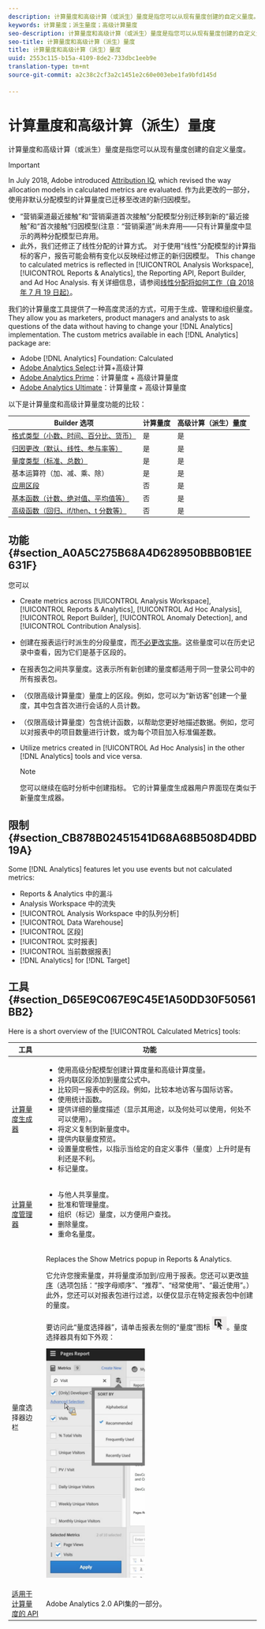 ```yaml
---
description: 计算量度和高级计算（或派生）量度是指您可以从现有量度创建的自定义量度。
keywords: 计算量度；派生量度；高级计算量度
seo-description: 计算量度和高级计算（或派生）量度是指您可以从现有量度创建的自定义量度。
seo-title: 计算量度和高级计算（派生）量度
title: 计算量度和高级计算（派生）量度
uuid: 2553c115-b15a-4109-8de2-733dbc1eeb9e
translation-type: tm+mt
source-git-commit: a2c38c2cf3a2c1451e2c60e003ebe1fa9bfd145d

---
```



# 计算量度和高级计算（派生）量度

计算量度和高级计算（或派生）量度是指您可以从现有量度创建的自定义量度。

>[!IMPORTANT]
>
>In July 2018, Adobe introduced [Attribution IQ](https://marketing.adobe.com/resources/help/en_US/analytics/analysis-workspace/attribution.html), which revised the way allocation models in calculated metrics are evaluated. 作为此更改的一部分，使用非默认分配模型的计算量度已迁移至改进的新归因模型。
>
>* “营销渠道最近接触”和“营销渠道首次接触”分配模型分别迁移到新的“最近接触”和“首次接触”归因模型(注意：“营销渠道”尚未弃用——只有计算量度中显示的两种分配模型已弃用。
>* 此外，我们还修正了线性分配的计算方式。 对于使用“线性”分配模型的计算指标的客户，报告可能会稍有变化以反映经过修正的新归因模型。 This change to calculated metrics is reflected in [!UICONTROL Analysis Workspace], [!UICONTROL Reports &amp; Analytics], the Reporting API, Report Builder, and Ad Hoc Analysis. 有关详细信息，请参阅[线性分配将如何工作（自 2018 年 7 月 19 日起）](../../components/c-calcmetrics/c-workflow/cm-workflow/c-build-metrics/m-metric-type-alloc.md#section_EDBB2E14A6C248C5A79C0913C02D7CA1)。


我们的计算量度工具提供了一种高度灵活的方式，可用于生成、管理和组织量度。They allow you as marketers, product managers and analysts to ask questions of the data without having to change your [!DNL Analytics] implementation. The custom metrics available in each [!DNL Analytics] package are:

* Adobe [!DNL Analytics] Foundation: Calculated
* [Adobe Analytics Select](https://www.adobe.com/data-analytics-cloud/analytics/select.html):计算+高级计算
* [Adobe Analytics Prime](https://www.adobe.com/data-analytics-cloud/analytics/prime.html)：计算量度 + 高级计算量度
* [Adobe Analytics Ultimate](https://www.adobe.com/data-analytics-cloud/analytics/ultimate.html)：计算量度 + 高级计算量度

以下是计算量度和高级计算量度功能的比较：

| Builder 选项 | 计算量度 | 高级计算（派生）量度 |
|---|---|---|
| [格式类型（小数、时间、百分比、货币）](../../components/c-calcmetrics/c-workflow/cm-workflow/c-build-metrics/cm-build-metrics.md#concept_5EC82A91EB9C44FC870326C85F9D0B18) | 是 | 是 |
| [归因更改（默认、线性、参与率等）](../../components/c-calcmetrics/c-workflow/cm-workflow/c-build-metrics/m-metric-type-alloc.md#concept_B7A1FCFEFA9D4C4883208ACE8C9C8E5E) | 是 | 是 |
| [量度类型（标准、总数）](../../components/c-calcmetrics/c-workflow/cm-workflow/c-build-metrics/m-metric-type-alloc.md#concept_B7A1FCFEFA9D4C4883208ACE8C9C8E5E) | 是 | 是 |
| 基本运算符（加、减、乘、除） | 是 | 是 |
| [应用区段](../../components/c-calcmetrics/c-workflow/cm-workflow/c-build-metrics/metrics-with-segments.md#concept_21C77BD86E7E45E79AF030D8ED54DB3E) | 否 | 是 |
| [基本函数（计数、绝对值、平均值等）](../../components/c-calcmetrics/cm-reference/cm-functions.md#concept_E3022D5EEEE145B69A23438BAF7016B2) | 否 | 是 |
| [高级函数（回归、if/then、t 分数等）](../../components/c-calcmetrics/cm-reference/cm-adv-functions.md#concept_A5FB9127D70F4E1AA02D1ACBF4F54174) | 否 | 是 |

## 功能 {#section_A0A5C275B68A4D628950BBB0B1EE631F}

您可以

* Create metrics across [!UICONTROL Analysis Workspace], [!UICONTROL Reports &amp; Analytics], [!UICONTROL Ad Hoc Analysis], [!UICONTROL Report Builder], [!UICONTROL Anomaly Detection], and [!UICONTROL Contribution Analysis].
* 创建在报表运行时派生的分段量度，而[不必更改实施](https://youtu.be/CuQTm9RaUpY)。这些量度可以在历史记录中查看，因为它们是基于区段的。
* 在报表包之间共享量度。这表示所有新创建的量度都适用于同一登录公司中的所有报表包。
* （仅限高级计算量度）量度上的区段。例如，您可以为“新访客”创建一个量度，其中包含首次进行会话的人员计数。
* （仅限高级计算量度）包含统计函数，以帮助您更好地描述数据。例如，您可以对报表中的项目数量进行计数，或为每个项目加入标准偏差数。
* Utilize metrics created in [!UICONTROL Ad Hoc Analysis] in the other [!DNL Analytics] tools and vice versa.

   >[!NOTE]
   >
   >您可以继续在临时分析中创建指标。 它的计算量度生成器用户界面现在类似于新量度生成器。

## 限制 {#section_CB878B02451541D68A68B508D4DBD19A}

Some [!DNL Analytics] features let you use events but not calculated metrics:

* Reports &amp; Analytics 中的漏斗
* Analysis Workspace 中的流失
* [!UICONTROL Analysis Workspace 中的队列分析]
* [!UICONTROL Data Warehouse]
* [!UICONTROL 区段]
* [!UICONTROL 实时报表]
* [!UICONTROL 当前数据报表]
* [!DNL Analytics] for [!DNL Target]

## 工具{#section_D65E9C067E9C45E1A50DD30F50561BB2}

Here is a short overview of the [!UICONTROL Calculated Metrics] tools:

<table id="table_520AFE97DB514958ABE23FD3C9CE0ABD"> 
 <thead> 
  <tr> 
   <th colname="col1" class="entry"> 工具 </th> 
   <th colname="col2" class="entry"> 功能 </th> 
  </tr>
 </thead>
 <tbody> 
  <tr> 
   <td colname="col1"><a href="../../components/c-calcmetrics/c-workflow/cm-workflow/c-build-metrics/cm-build-metrics.md#concept_5EC82A91EB9C44FC870326C85F9D0B18" format="dita" scope="local"> 计算量度生成器</a> </td> 
   <td colname="col2"> 
    <ul id="ul_E6F02AB9DF204C2F9A0AC92A31594B3E"> 
     <li id="li_A4A6E716374243A190C539A3F4A41C0C">使用高级分配模型创建计算度量和高级计算度量。 </li> 
     <li id="li_C8C97BA4E227463E98077ABA5818FFC6">将内联区段添加到量度公式中。 </li> 
     <li id="li_8503D9E06A3C46569B5CDB4B90F72446">比较同一报表中的区段。例如，比较本地访客与国际访客。 </li> 
     <li id="li_4B528FDE1F96400DBA0D3276408FF919">使用统计函数。 </li> 
     <li id="li_C1162B1EA6784B8189A8A87E2B0DA79A">提供详细的量度描述（显示其用途，以及何处可以使用，何处不可以使用）。 </li> 
     <li id="li_DEA13F5E8BF94AF1B311C467FE6E2A74">将定义复制到新量度中。 </li> 
     <li id="li_8C21F55015D44910904202D2BF74221C">提供内联量度预览。 </li> 
     <li id="li_3704F66C321C477F9D4F52E068C231BD">设置量度极性，以指示当给定的自定义事件（量度）上升时是有利还是不利。 </li> 
     <li id="li_9D45319FA965476FB1C90DE8AA72BBD7">标记量度。 </li> 
    </ul> </td> 
  </tr> 
  <tr> 
   <td colname="col1"><a href="../../components/c-calcmetrics/c-workflow/cm-workflow/cm-manager.md#concept_BA6815CB06D842D5825766396B691653" format="dita" scope="local"> 计算量度管理器</a> </td> 
   <td colname="col2"> 
    <ul id="ul_E4D20D5DD3904CC6A85785B5BD4C1B1E"> 
     <li id="li_E0B216BA1478406EB6212263DF71D85B">与他人共享量度。 </li> 
     <li id="li_96EB16FAF3454211AAEF78EA5B08927F">批准和管理量度。 </li> 
     <li id="li_3ADBD2428EAC4B0AA61222D87C3AF2B7">组织（标记）量度，以方便用户查找。 </li> 
     <li id="li_726F3C3390744E49BA63606FE196880E">删除量度。 </li> 
     <li id="li_F306BA4FA8AF4A6E987BA62634659A2F">重命名量度。 </li> 
    </ul> </td> 
  </tr> 
  <tr> 
   <td colname="col1"> 量度选择器边栏 </td> 
   <td colname="col2"> <p>Replaces the <span class="uicontrol"> Show Metrics</span> popup in <span class="uicontrol"> Reports &amp; Analytics</span>. </p> <p>它允许您搜索量度，并将量度添加到/应用于报表。您还可以更改<a href="../../components/c-calcmetrics/c-workflow/cm-workflow/cm-finding.md#concept_A09845053A934CB7B755391D76E76C08" format="dita" scope="local">排序</a>（选项包括：“按字母顺序”、“推荐”、“经常使用”、“最近使用”。）此外，您还可以对报表包进行过滤，以便仅显示在特定报表包中创建的量度。 </p> <p>要访问此“量度选择器”，请单击报表左侧的“量度”图标 <img placement="inline"  src="assets/metrics_icon.png" width="30px" id="image_2C6F20B4E634486B95BACD4CA47EF991" />。量度选择器具有如下外观： </p> <p><img src="assets/metrics_rail.png" width="200px" id="image_379523E9AFEC4CF08D20C42C740AA358" /> </p> </td> 
  </tr> 
  <tr> 
   <td colname="col1"><a href="https://www.adobe.io/apis/experiencecloud/analytics/docs.html#!AdobeDocs/analytics-2.0-apis/master/README.md" format="https" scope="external"> 适用于计算量度的 API</a> </td> 
   <td colname="col2"> <p>Adobe Analytics 2.0 API集的一部分。 </p> </td> 
  </tr> 
 </tbody> 
</table>

